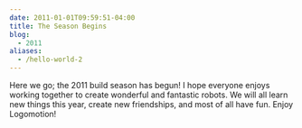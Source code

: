 ```yaml
---
date: 2011-01-01T09:59:51-04:00
title: The Season Begins
blog:
  - 2011
aliases:
  - /hello-world-2
---
```


Here we go; the 2011 build season has begun! I hope everyone enjoys working
together to create wonderful and fantastic robots. We will all learn new things
this year, create new friendships, and most of all have fun. Enjoy Logomotion!
